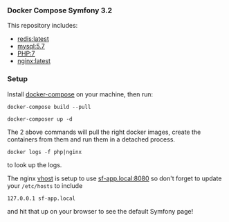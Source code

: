 ### Docker Compose Symfony 3.2

This repository includes:

- [redis:latest](https://hub.docker.com/_/redis/)
- [mysql:5.7](https://hub.docker.com/_/mysql/)
- [PHP:7](https://hub.docker.com/_/php/)
- [nginx:latest](https://hub.docker.com/_/nginx/)

### Setup

Install [docker-compose](https://docs.docker.com/compose/install/) on your machine, then run:

```
docker-compose build --pull

docker-composer up -d
```

The 2 above commands will pull the right docker images, create the containers from them and run them in a detached process.

```
docker logs -f php|nginx
```

to look up the logs.

The nginx [vhost](nginx/vhost.conf) is setup to use [sf-app.local:8080](http://sf-app.local:8080) so don't forget to update your `/etc/hosts` to include

```
127.0.0.1 sf-app.local
```

and hit that up on your browser to see the default Symfony page!
